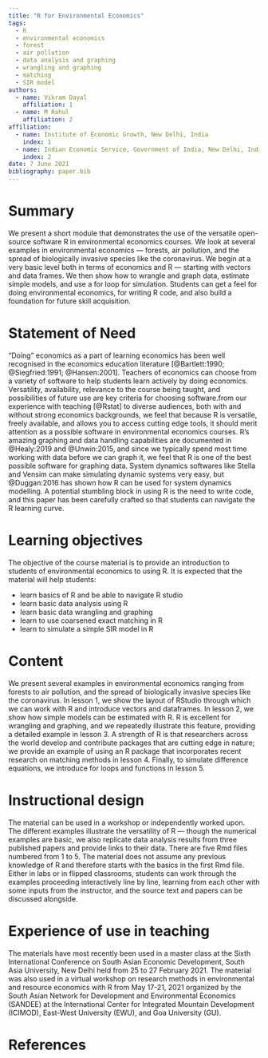 ```yaml
---
title: "R for Environmental Economics"
tags:
  - R
  - environmental economics
  - forest
  - air pollution
  - data analysis and graphing
  - wrangling and graphing
  - matching
  - SIR model
authors: 
  - name: Vikram Dayal
    affiliation: 1 
  - name: M Rahul
    affiliation: 2
affiliation:
  - name: Institute of Economic Growth, New Delhi, India
    index: 1
  - name: Indian Economic Service, Government of India, New Delhi, India
    index: 2
date: 7 June 2021
bibliography: paper.bib
---
```


# Summary

We present a short module that demonstrates the use of the versatile open-source software R in environmental economics courses. We look at several examples in environmental economics — forests, air pollution, and the spread of biologically invasive species like the coronavirus. We begin at a very basic level both in terms of economics and R — starting with vectors and data frames. We then show how to wrangle and graph data, estimate simple models, and use a for loop for simulation. Students can get a feel for doing environmental economics, for writing R code, and also build a foundation for future skill acquisition.

# Statement of Need

“Doing” economics as a part of learning economics has been well recognised in the economics education literature [@Bartlett:1990; @Siegfried:1991; @Hansen:2001]. Teachers of economics can choose from a variety of software to help students learn actively by doing economics. Versatility, availability, relevance to the course being taught, and possibilities of future use are key criteria for choosing software.from our experience with teaching [@Rstat] to diverse audiences, both with and without strong economics backgrounds, we feel that because R is versatile, freely available, and allows you to access cutting edge tools, it should merit attention as a possible software in environmental economics courses. R’s amazing graphing and data handling capabilities are documented in @Healy:2019 and @Unwin:2015, and since we typically spend most time working with data before we can graph it, we feel that R is one of the best possible software for graphing data. System dynamics softwares like Stella and Vensim can make simulating dynamic systems very easy, but @Duggan:2016 has shown how R can be used for system dynamics modelling. A potential stumbling block in using R is the need to write code, and this paper has been carefully crafted so that students can navigate the R learning curve.

# Learning objectives

The objective of the course material is to provide an introduction to students of environmental economics to using R. It is expected that the material will help students:

- learn basics of R and be able to navigate R studio
- learn basic data analysis using R
- learn basic data wrangling and graphing
- learn to use coarsened exact matching in R
- learn to simulate a simple SIR model in R

# Content

We present several examples in environmental economics ranging from forests to air pollution, and the spread of biologically invasive species like the coronavirus. In lesson 1, we show the layout of RStudio through which we can work with R and introduce vectors and dataframes. In lesson 2, we show how simple models can be estimated with R. R is excellent for wrangling and graphing, and we repeatedly illustrate this feature, providing a detailed example in lesson 3. A strength of R is that researchers across the world develop and contribute packages that are cutting edge in nature; we provide an example of using an R package that incorporates recent research on matching methods in lesson 4. Finally, to simulate difference equations, we introduce for loops and functions in lesson 5. 

# Instructional design

The material can be used in a workshop or independently worked upon. The different examples illustrate the versatility of R — though the numerical examples are basic, we also replicate data analysis results from three published papers and provide links to their data. There are five Rmd files numbered from 1 to 5. The material does not assume any previous knowledge of R and therefore starts with the basics in the first Rmd file. Either in labs or in flipped classrooms, students can work through the examples proceeding interactively line by line, learning from each other with some inputs from the instructor, and the source text and papers can be discussed alongside.



# Experience of use in teaching

The materials have most recently been used in a master class at the Sixth International Conference on South Asian Economic Development, South Asia University, New Delhi held from 25 to 27 February 2021. The material was also used in a virtual workshop on research methods in environmental and resource economics with R from May 17-21, 2021 organized by the South Asian Network for Development and Environmental Economics (SANDEE) at the International Center for Integrated Mountain Development (ICIMOD), East-West University (EWU), and Goa University (GU).

# References

